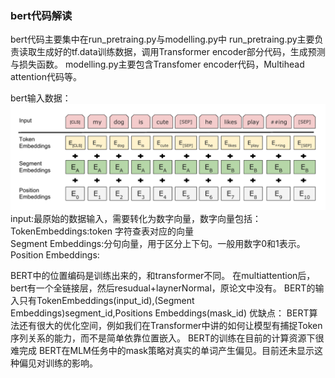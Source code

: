 ### bert代码解读

bert代码主要集中在run_pretraing.py与modelling.py中
run_pretraing.py主要负责读取生成好的tf.data训练数据，调用Transformer encoder部分代码，生成预测与损失函数。
modelling.py主要包含Transfomer encoder代码，Multihead attention代码等。

bert输入数据：
![bert-input](bert-input.png)
input:最原始的数据输入，需要转化为数字向量，数字向量包括：
TokenEmbeddings:token 字符查表对应的向量   
Segment Embeddings:分句向量，用于区分上下句。一般用数字0和1表示。   
Position Embeddings:

BERT中的位置编码是训练出来的，和transformer不同。
在multiattention后，bert有一个全链接层，然后resudual+laynerNormal，原论文中没有。
BERT的输入只有TokenEmbeddings(input_id),(Segment Embeddings)segment_id,Positions Embeddings(mask_id)
优缺点：
BERT算法还有很大的优化空间，例如我们在Transformer中讲的如何让模型有捕捉Token序列关系的能力，而不是简单依靠位置嵌入。
BERT的训练在目前的计算资源下很难完成
BERT在MLM任务中的mask策略对真实的单词产生偏见。目前还未显示这种偏见对训练的影响。